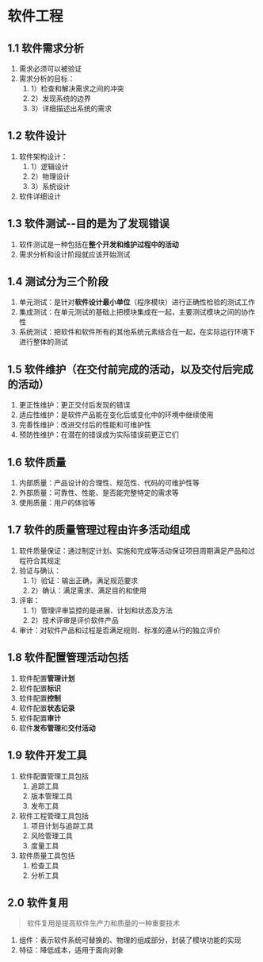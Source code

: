 
# 软件工程
## 1.1 软件需求分析
1. 需求必须可以被验证
2. 需求分析的目标：
    1. 1）检查和解决需求之间的冲突 
    2. 2）发现系统的边界 
    3. 3）详细描述出系统的需求
## 1.2 软件设计
1. 软件架构设计：
    1. 1）逻辑设计 
    2. 2）物理设计 
    3. 3）系统设计
2. 软件详细设计
## 1.3 软件测试--目的是为了发现错误
1. 软件测试是一种包括在**整个开发和维护过程中的活动**
2. 需求分析和设计阶段就应该开始测试

## 1.4 测试分为三个阶段
1. 单元测试：是针对**软件设计最小单位**（程序模块）进行正确性检验的测试工作
2. 集成测试：在单元测试的基础上把模块集成在一起，主要测试模块之间的协作性
3. 系统测试：把软件和软件所有的其他系统元素结合在一起，在实际运行环境下进行整体的测试
## 1.5 软件维护（在交付前完成的活动，以及交付后完成的活动）
1. 更正性维护：更正交付后发现的错误
2. 适应性维护：是软件产品能在变化后或变化中的环境中继续使用
3. 完善性维护：改进交付后的性能和可维护性
4. 预防性维护：在潜在的错误成为实际错误前更正它们

## 1.6 软件质量
1. 内部质量：产品设计的合理性、规范性、代码的可维护性等
2. 外部质量：可靠性、性能、是否能完整特定的需求等
3. 使用质量：用户的体验等

## 1.7 软件的质量管理过程由许多活动组成
1. 软件质量保证：通过制定计划、实施和完成等活动保证项目周期满足产品和过程符合其规定
2. 验证与确认：
    1. 1）验证：输出正确，满足规范要求 
    2. 2）确认：满足需求、满足目的和使用
3. 评审：
    1. 1）管理评审监控的是进展、计划和状态及方法 
    2. 2）技术评审是评价软件产品
4. 审计：对软件产品和过程是否满足规则、标准的遵从行的独立评价

## 1.8 软件配置管理活动包括
1. 软件配置**管理计划**
2. 软件配置**标识**
3. 软件配置**控制**
4. 软件配置**状态记录**
5. 软件配置**审计**
6. 软件**发布管理**和**交付活动**

## 1.9 软件开发工具
1. 软件配置管理工具包括
    1. 追踪工具
    2. 版本管理工具
    3. 发布工具
2. 软件工程管理工具包括
    1. 项目计划与追踪工具
    2. 风险管理工具
    3. 度量工具
3. 软件质量工具包括
    1. 检查工具
    2. 分析工具

## 2.0 软件复用
> 软件复用是提高软件生产力和质量的一种重要技术
1. 组件：表示软件系统可替换的、物理的组成部分，封装了模块功能的实现
2. 特征：降低成本，适用于面向对象
